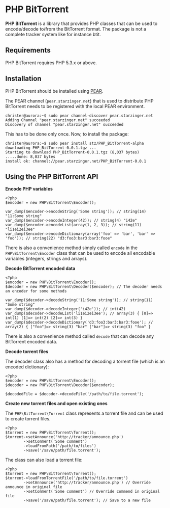 PHP BitTorrent
==============
**PHP BitTorrent** is a library that provides PHP classes that can be used to encode/decode to/from the BitTorrent format. The package is not a complete tracker system like for instance btit.

Requirements
------------
PHP BitTorrent requires PHP 5.3.x or above.

Installation
------------
PHP BitTorrent should be installed using [PEAR](http://pear.php.net/).

The PEAR channel (`pear.starzinger.net`) that is used to distribute PHP BitTorrent needs to be registered with the local PEAR environment.

    christer@aurora:~$ sudo pear channel-discover pear.starzinger.net
    Adding Channel "pear.starzinger.net" succeeded
    Discovery of channel "pear.starzinger.net" succeeded

This has to be done only once. Now, to install the package:

    christer@aurora:~$ sudo pear install stz/PHP_BitTorrent-alpha
    downloading PHP_BitTorrent-0.0.1.tgz ...
    Starting to download PHP_BitTorrent-0.0.1.tgz (8,037 bytes)
    .....done: 8,037 bytes
    install ok: channel://pear.starzinger.net/PHP_BitTorrent-0.0.1

Using the PHP BitTorrent API
----------------------------
**Encode PHP variables**

    <?php
    $encoder = new PHP\BitTorrent\Encoder();

    var_dump($encoder->encodeString('Some string')); // string(14) "11:Some string"
    var_dump($encoder->encodeInteger(42)); // string(4) "i42e"
    var_dump($encoder->encodeList(array(1, 2, 3)); // string(11) "li1ei2ei3ee"
    var_dump($encoder->encodeDictionary(array('foo' => 'bar', 'bar' => 'foo')); // string(22) "d3:foo3:bar3:bar3:fooe"

There is also a convenience method simply called `encode` in the `PHP\BitTorrent\Encoder` class that can be used to encode all encodable variables (integers, strings and arrays).

**Decode BitTorrent encoded data**

    <?php
    $encoder = new PHP\BitTorrent\Encoder();
    $decoder = new PHP\BitTorrent\Decoder($encoder); // The decoder needs an encoder for some methods

    var_dump($decoder->decodeString('11:Some string')); // string(11) "Some string"
    var_dump($decoder->decodeInteger('i42e')); // int(42)
    var_dump($decoder->decodeList('li1ei2ei3ee'); // array(3) { [0]=> int(1) [1]=> int(2) [2]=> int(3) }
    var_dump($decoder->decodeDictionary('d3:foo3:bar3:bar3:fooe'); // array(2) { ["foo"]=> string(3) "bar" ["bar"]=> string(3) "foo" }

There is also a convenience method called `decode` that can decode any BitTorrent encoded data.

**Decode torrent files**

The decoder class also has a method for decoding a torrent file (which is an encoded dictionary):

    <?php
    $encoder = new PHP\BitTorrent\Encoder();
    $decoder = new PHP\BitTorrent\Decoder($encoder);

    $decodedFile = $decoder->decodeFile('/path/to/file.torrent');

**Create new torrent files and open existing ones**

The `PHP\BitTorrent\Torrent` class represents a torrent file and can be used to create torrent files.

    <?php
    $torrent = new PHP\BitTorrent\Torrent();
    $torrent->setAnnounce('http://tracker/announce.php')
            ->setComment('Some comment')
            ->loadFromPath('/path/to/files')
            ->save('/save/path/file.torrent');

The class can also load a torrent file:

    <?php
    $torrent = new PHP\BitTorrent\Torrent();
    $torrent->loadFromTorrentFile('/path/to/file.torrent')
            ->setAnnounce('http://tracker/announce.php') // Override announce in original file
            ->setComment('Some comment') // Override commend in original file
            ->save('/save/path/file.torrent'); // Save to a new file
